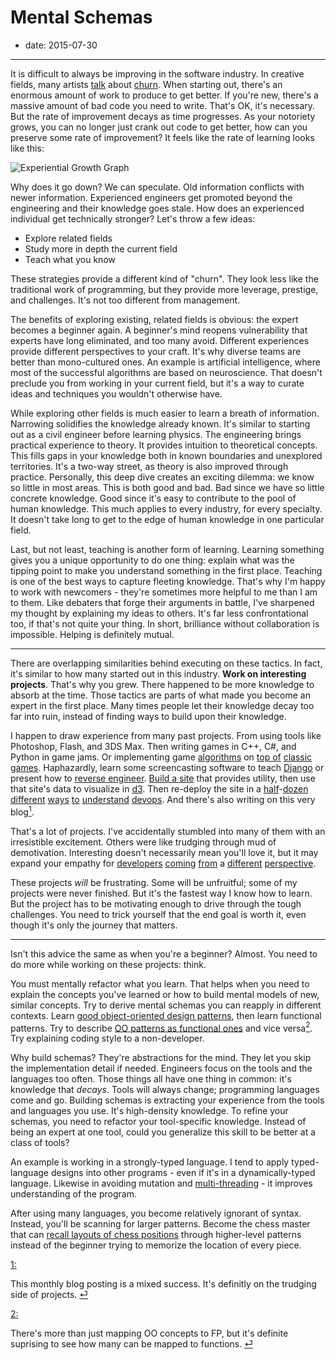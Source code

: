 # Mental Schemas

- date: 2015-07-30

--------------------------------------------------------------

It is difficult to always be improving in the software industry. In creative fields, many artists [talk](https://youtu.be/ikAb-NYkseI?t=9m41s) about [churn](http://www.goodreads.com/quotes/309485-nobody-tells-this-to-people-who-are-beginners-i-wish). When starting out, there's an enormous amount of work to produce to get better. If you're new, there's a massive amount of bad code you need to write. That's OK, it's necessary. But the rate of improvement decays as time progresses. As your notoriety grows, you can no longer just crank out code to get better, how can you preserve some rate of improvement? It feels like the rate of learning looks like this:

![Experiential Growth Graph](/resources/11/expert-growth-graph.jpeg)

Why does it go down? We can speculate. Old information conflicts with newer information. Experienced engineers get promoted beyond the engineering and their knowledge goes stale. How does an experienced individual get technically stronger? Let's throw a few ideas:

 - Explore related fields
 - Study more in depth the current field
 - Teach what you know

These strategies provide a different kind of "churn". They look less like the traditional work of programming, but they provide more leverage, prestige, and challenges. It's not too different from management.

The benefits of exploring existing, related fields is obvious: the expert becomes a beginner again. A beginner's mind reopens vulnerability that experts have long eliminated, and too many avoid. Different experiences provide different perspectives to your craft. It's why diverse teams are better than mono-cultured ones. An example is artificial intelligence, where most of the successful algorithms are based on neuroscience. That doesn't preclude you from working in your current field, but it's a way to curate ideas and techniques you wouldn't otherwise have.

While exploring other fields is much easier to learn a breath of information. Narrowing solidifies the knowledge already known. It's similar to starting out as a civil engineer before learning physics. The engineering brings practical experience to theory. It provides intuition to theoretical concepts. This fills gaps in your knowledge both in known boundaries and unexplored territories. It's a two-way street, as theory is also improved through practice. Personally, this deep dive creates an exciting dilemma: we know so little in most areas. This is both good and bad. Bad since we have so little concrete knowledge. Good since it's easy to contribute to the pool of human knowledge. This much applies to every industry, for every specialty. It doesn't take long to get to the edge of human knowledge in one particular field.

Last, but not least, teaching is another form of learning. Learning something gives you a unique opportunity to do one thing: explain what was the tipping point to make you understand something in the first place. Teaching is one of the best ways to capture fleeting knowledge. That's why I'm happy to work with newcomers - they're sometimes more helpful to me than I am to them. Like debaters that forge their arguments in battle, I've sharpened my thought by explaining my ideas to others. It's far less confrontational too, if that's not quite your thing. In short, brilliance without collaboration is impossible. Helping is definitely mutual.

-------------------

There are overlapping similarities behind executing on these tactics. In fact, it's similar to how many started out in this industry. **Work on interesting projects**. That's why you grew. There happened to be more knowledge to absorb at the time. Those tactics are parts of what made you become an expert in the first place. Many times people let their knowledge decay too far into ruin, instead of finding ways to build upon their knowledge.

I happen to draw experience from many past projects. From using tools like Photoshop, Flash, and 3DS Max. Then writing games in C++, C#, and Python in game jams. Or implementing game [algorithms][1] on [top of][2] [classic](https://en.wikipedia.org/wiki/Pac-Man) [games](https://en.wikipedia.org/wiki/Missile_Command). Haphazardly, learn some screencasting software to teach [Django](http://code.tutsplus.com/tutorials/diving-into-django--net-2969) or present how to [reverse engineer](http://pivotallabs.com/jeff-hui-reverse-engineering-objective-c/). [Build a site](http://yacs.me) that provides utility, then use that site's data to visualize in [d3](http://d3js.org). Then re-deploy the site in a [half](http://www.gnu.org/software/make/)-[dozen](http://www.gnu.org/software/bash/) [different](http://capistranorb.com) [ways](http://www.fabfile.org) [to](https://puppetlabs.com) [understand](http://chef.io) [devops](http://saltstack.com). And there's also writing on this very blog<a href="#1" id="1-back"><sup>1</sup></a>.

That's a lot of projects. I've accidentally stumbled into many of them with an irresistible excitement. Others were like trudging through mud of demotivation. Interesting doesn't necessarily mean you'll love it, but it may expand your empathy for [developers](http://www.monodevelop.com) [coming](http://www.vim.org) [from](https://www.gnu.org/software/emacs/emacs.html) a [different](https://www.visualstudio.com/en-us/visual-studio-homepage-vs.aspx) [perspective](https://developer.apple.com/xcode/).

These projects *will* be frustrating. Some will be unfruitful; some of my projects were never finished. But it's the fastest way I know how to learn. But the project has to be motivating enough to drive through the tough challenges. You need to trick yourself that the end goal is worth it, even though it's only the journey that matters.

------------------

Isn't this advice the same as when you're a beginner? Almost. You need to do more while working on these projects: think.

You must mentally refactor what you learn. That helps when you need to explain the concepts you've learned or how to build mental models of new, similar concepts. Try to derive mental schemas you can reapply in different contexts. Learn [good object-oriented design patterns](https://en.wikipedia.org/wiki/Design_Patterns#Patterns_by_Type), then learn functional patterns. Try to describe [OO patterns as functional ones](http://blog.cleancoder.com/uncle-bob/2014/11/24/FPvsOO.html) and vice versa<a href="#2" id="2-back"><sup>2</sup></a>. Try explaining coding style to a non-developer.

Why build schemas? They're abstractions for the mind. They let you skip the implementation detail if needed. Engineers focus on the tools and the languages too often. Those things all have one thing in common: it's knowledge that *decays*. Tools will always change; programming languages come and go. Building schemas is extracting your experience from the tools and languages you use. It's high-density knowledge. To refine your schemas, you need to refactor your tool-specific knowledge. Instead of being an expert at one tool, could you generalize this skill to be better at a class of tools?

An example is working in a strongly-typed language. I tend to apply typed-language designs into other programs - even if it's in a dynamically-typed language. Likewise in avoiding mutation and [multi-threading](http://inessential.com/2015/05/22/how_not_to_crash_4_threading) - it improves understanding of the program.

After using many languages, you become relatively ignorant of syntax. Instead, you'll be scanning for larger patterns. Become the chess master that can [recall layouts of chess positions](http://theinvisiblegorilla.com/blog/2012/02/15/how-experts-recall-chess-positions/) through higher-level patterns instead of the beginner trying to memorize the location of every piece.

<div class="footnotes">
<a class="footnote" id="1" href="#1">1:</a><p>This monthly blog posting is a mixed success. It's definitly on the trudging side of projects. <a class="back" href="#1-back">&#9166;</a></p>
<a class="footnote" id="2" href="#2">2:</a><p>There's more than just mapping OO concepts to FP, but it's definite suprising to see how many can be mapped to functions. <a class="back" href="#2-back">&#9166;</a></p>
</div>

[1]: https://en.wikipedia.org/wiki/A*_search_algorithm
[2]: https://en.wikipedia.org/wiki/Asteroids_(video_game)
